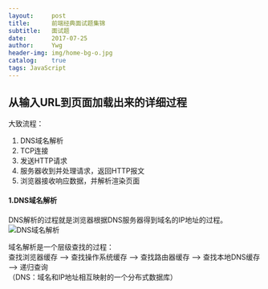```yaml
---
layout:     post
title:      前端经典面试题集锦
subtitle:   面试题
date:       2017-07-25
author:     Ywg
header-img: img/home-bg-o.jpg
catalog:    true
tags: JavaScript 
---
```


## 从输入URL到页面加载出来的详细过程
大致流程：
1. DNS域名解析
2. TCP连接
3. 发送HTTP请求
4. 服务器收到并处理请求，返回HTTP报文
5. 浏览器接收响应数据，并解析渲染页面

#### 1.DNS域名解析
DNS解析的过程就是浏览器根据DNS服务器得到域名的IP地址的过程。<br>
![DNS域名解析](https://sfault-image.b0.upaiyun.com/364/224/3642243792-5911b7a9a4a24_articlex)

域名解析是一个层级查找的过程：<br>
查找浏览器缓存 ——> 查找操作系统缓存 ——> 查找路由器缓存 ——> 查找本地DNS缓存 ——> 递归查询<br>
（DNS：域名和IP地址相互映射的一个分布式数据库）
